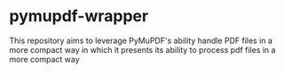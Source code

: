 # pymupdf-wrapper
This repository aims to leverage PyMuPDF's ability handle PDF files in a more compact way in which it presents its ability to process pdf files in a more compact way
